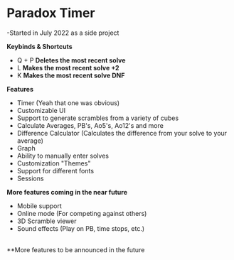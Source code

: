 <h1>Paradox Timer</h1>

-Started in July 2022 as a side project

**Keybinds & Shortcuts**
* Q + P **Deletes the most recent solve**
* L **Makes the most recent solve +2**
* K **Makes the most recent solve DNF**

**Features**
* Timer (Yeah that one was obvious)
* Customizable UI
* Support to generate scrambles from a variety of cubes
* Calculate Averages, PB's, Ao5's, Ao12's and more
* Difference Calculator (Calculates the difference from your solve to your average)
* Graph
* Ability to manually enter solves
* Customization "Themes"
* Support for different fonts
* Sessions

**More features coming in the near future**
* Mobile support
* Online mode (For competing against others)
* 3D Scramble viewer
* Sound effects (Play on PB, time stops, etc.)
<br>
**More features to be announced in the future
